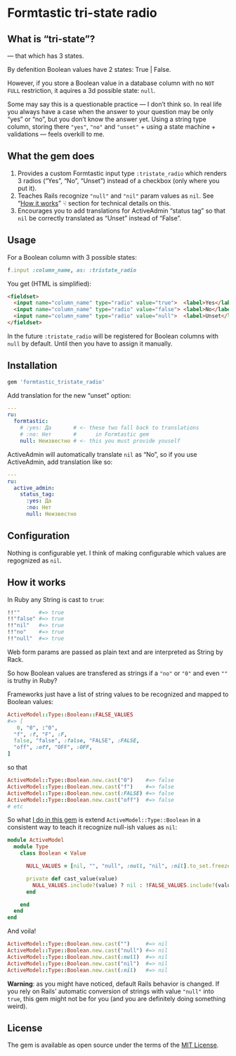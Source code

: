 # Formtastic tri-state radio

## What is “tri-state”?

— that which has 3 states.

By defenition Boolean values have 2 states: True | False.

However, if you store a Boolean value in a database column with no `NOT FULL` restriction, it aquires a 3d possible state: `null`.

Some may say this is a questionable practice — I don’t think so. In real life you always have a case when the answer to your question may be only “yes” or “no”, but you don’t know the answer yet. Using a string type column, storing there `"yes"`, `"no"` and `"unset"` + using a state machine + validations — feels overkill to me.


## What the gem does

1. Provides a custom Formtastic input type `:tristate_radio` which renders 3 radios (“Yes”, “No”, “Unset”) instead of a checkbox (only where you put it).
1. Teaches Rails recognize `"null"` and `"nil"` param values as `nil`. See “[How it works](#how-it-works)” ☟ section for technical details on this.
1. Encourages you to add translations for ActiveAdmin “status tag” so that `nil` be correctly translated as “Unset” instead of “False”.


## Usage

For a Boolean column with 3 possible states:

```ruby
f.input :column_name, as: :tristate_radio
```

You get (HTML is simplified):

```html
<fieldset>
  <input name="column_name" type="radio" value="true">  <label>Yes</label>
  <input name="column_name" type="radio" value="false"> <label>No</label>
  <input name="column_name" type="radio" value="null">  <label>Unset</label>
</fieldset>
```

In the future `:tristate_radio` will be registered for Boolean columns with `null` by default. Until then you have to assign it manually.


## Installation

```ruby
gem 'formtastic_tristate_radio'
```

Add translation for the new “unset” option:

```yaml
---
ru:
  formtastic:
    # :yes: Да       # <- these two fall back to translations
    # :no: Нет       #      in Formtastic gem
    null: Неизвестно # <- this you must provide youself
```

ActiveAdmin will automatically translate `nil` as “No”, so if you use ActiveAdmin, add translation like so:

```yaml
---
ru:
  active_admin:
    status_tag:
      :yes: Да
      :no: Нет
      null: Неизвестно
```


## Configuration

Nothing is configurable yet. I think of making configurable which values are regognized as `nil`.


## How it works

In Ruby any String is cast to `true`:

```ruby
!!""      #=> true
!!"false" #=> true
!!"nil"   #=> true
!!"no"    #=> true
!!"null"  #=> true
```

Web form params are passed as plain text and are interpreted as String by Rack.

So how Boolean values are transfered as strings if a `"no"` or `"0"` and even `""` is truthy in Ruby?

Frameworks just have a list of string values to be recognized and mapped to Boolean values:

```ruby
ActiveModel::Type::Boolean::FALSE_VALUES
#=> [
   0, "0", :"0",
  "f", :f, "F", :F,
  false, "false", :false, "FALSE", :FALSE,
  "off", :off, "OFF", :OFF,
]
```

so that

```ruby
ActiveModel::Type::Boolean.new.cast("0")    #=> false
ActiveModel::Type::Boolean.new.cast("f")    #=> false
ActiveModel::Type::Boolean.new.cast(:FALSE) #=> false
ActiveModel::Type::Boolean.new.cast("off")  #=> false
# etc
```

So what [I do in this gem](https://github.com/sergeypedan/formtastic_tristate_radio/blob/master/config/initializers/activemodel_type_boolean.rb) is extend `ActiveModel::Type::Boolean` in a consistent way to teach it recognize null-ish values as `nil`:

```ruby
module ActiveModel
  module Type
    class Boolean < Value

      NULL_VALUES = [nil, "", "null", :null, "nil", :nil].to_set.freeze

      private def cast_value(value)
        NULL_VALUES.include?(value) ? nil : !FALSE_VALUES.include?(value)
      end

    end
  end
end
```

And voila!

```ruby
ActiveModel::Type::Boolean.new.cast("")     #=> nil
ActiveModel::Type::Boolean.new.cast("null") #=> nil
ActiveModel::Type::Boolean.new.cast(:null)  #=> nil
ActiveModel::Type::Boolean.new.cast("nil")  #=> nil
ActiveModel::Type::Boolean.new.cast(:nil)   #=> nil
```

**Warning**: as you might have noticed, default Rails behavior is changed. If you rely on Rails’ automatic conversion of strings with value `"null"` into `true`, this gem might not be for you (and you are definitely doing something weird).


## License

The gem is available as open source under the terms of the [MIT License](https://opensource.org/licenses/MIT).
